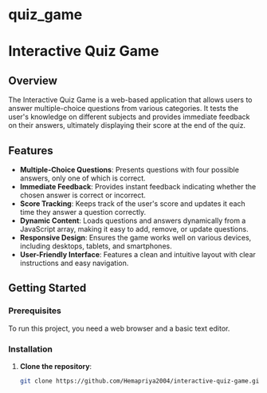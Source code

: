 # quiz_game
# Interactive Quiz Game

## Overview
The Interactive Quiz Game is a web-based application that allows users to answer multiple-choice questions from various categories. It tests the user's knowledge on different subjects and provides immediate feedback on their answers, ultimately displaying their score at the end of the quiz.

## Features
- **Multiple-Choice Questions**: Presents questions with four possible answers, only one of which is correct.
- **Immediate Feedback**: Provides instant feedback indicating whether the chosen answer is correct or incorrect.
- **Score Tracking**: Keeps track of the user's score and updates it each time they answer a question correctly.
- **Dynamic Content**: Loads questions and answers dynamically from a JavaScript array, making it easy to add, remove, or update questions.
- **Responsive Design**: Ensures the game works well on various devices, including desktops, tablets, and smartphones.
- **User-Friendly Interface**: Features a clean and intuitive layout with clear instructions and easy navigation.

## Getting Started
### Prerequisites
To run this project, you need a web browser and a basic text editor.

### Installation
1. **Clone the repository**:
   ```sh
   git clone https://github.com/Hemapriya2004/interactive-quiz-game.git
